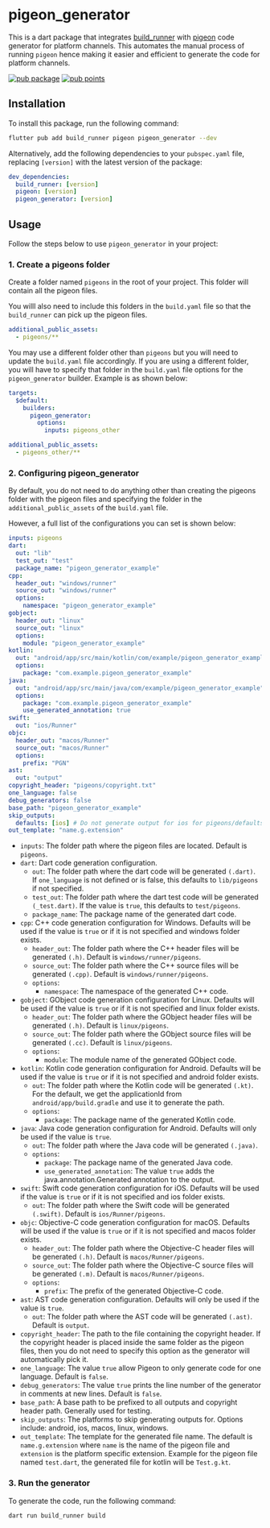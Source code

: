 # pigeon_generator

This is a dart package that integrates [build_runner](https://pub.dev/packages/build_runner) with [pigeon](https://pub.dev/packages/pigeon) code generator for platform channels. This automates the manual process of running `pigeon` hence making it easier and efficient to generate the code for platform channels.

[![pub package](https://img.shields.io/pub/v/pigeon_generator.svg)](https://pub.dev/packages/pigeon_generator)
[![pub points](https://img.shields.io/pub/points/pigeon_generator?color=2E8B57&label=pub%20points)](https://pub.dev/packages/pigeon_generator/score)

## Installation

To install this package, run the following command:

```bash
flutter pub add build_runner pigeon pigeon_generator --dev
```

Alternatively, add the following dependencies to your `pubspec.yaml` file, replacing `[version]` with the latest version of the package:

```yaml
dev_dependencies:
  build_runner: [version]
  pigeon: [version]
  pigeon_generator: [version]
```

## Usage

Follow the steps below to use `pigeon_generator` in your project:

### 1. Create a pigeons folder

Create a folder named `pigeons` in the root of your project. This folder will contain all the pigeon files.

You willl also need to include this folders in the `build.yaml` file so that the `build_runner` can pick up the pigeon files.

```yaml
additional_public_assets:
  - pigeons/**
```

You may use a different folder other than `pigeons` but you will need to update the `build.yaml` file accordingly. If you are using a different folder, you will have to specify that folder in the `build.yaml` file options for the `pigeon_generator` builder. Example is as shown below:

```yaml
targets:
  $default:
    builders:
      pigeon_generator:
        options:
          inputs: pigeons_other

additional_public_assets:
  - pigeons_other/**
```

### 2. Configuring pigeon_generator

By default, you do not need to do anything other than creating the pigeons folder with the pigeon files and specifying the folder in the `additional_public_assets` of the `build.yaml` file.

However, a full list of the configurations you can set is shown below:

```yaml
inputs: pigeons
dart:
  out: "lib"
  test_out: "test"
  package_name: "pigeon_generator_example"
cpp:
  header_out: "windows/runner"
  source_out: "windows/runner"
  options:
    namespace: "pigeon_generator_example"
gobject:
  header_out: "linux"
  source_out: "linux"
  options:
    module: "pigeon_generator_example"
kotlin:
  out: "android/app/src/main/kotlin/com/example/pigeon_generator_example"
  options:
    package: "com.example.pigeon_generator_example"
java:
  out: "android/app/src/main/java/com/example/pigeon_generator_example"
  options:
    package: "com.example.pigeon_generator_example"
    use_generated_annotation: true
swift:
  out: "ios/Runner"
objc:
  header_out: "macos/Runner"
  source_out: "macos/Runner"
  options:
    prefix: "PGN"
ast:
  out: "output"
copyright_header: "pigeons/copyright.txt"
one_language: false
debug_generators: false
base_path: "pigeon_generator_example"
skip_outputs:
  defaults: [ios] # Do not generate output for ios for pigeons/defaults.dart
out_template: "name.g.extension"
```

- `inputs`: The folder path where the pigeon files are located. Default is `pigeons`.
- `dart`: Dart code generation configuration.
  - `out`: The folder path where the dart code will be generated `(.dart)`. If `one_language` is not defined or is false, this defaults to `lib/pigeons` if not specified.
  - `test_out`: The folder path where the dart test code will be generated `(_test.dart)`. If the value is `true`, this defaults to `test/pigeons`.
  - `package_name`: The package name of the generated dart code.
- `cpp`: C++ code generation configuration for Windows. Defaults will be used if the value is `true` or if it is not specified and windows folder exists.
  - `header_out`: The folder path where the C++ header files will be generated `(.h)`. Default is `windows/runner/pigeons`.
  - `source_out`: The folder path where the C++ source files will be generated `(.cpp)`. Default is `windows/runner/pigeons`.
  - `options`:
    - `namespace`: The namespace of the generated C++ code.
- `gobject`: GObject code generation configuration for Linux. Defaults will be used if the value is `true` or if it is not specified and linux folder exists.
  - `header_out`: The folder path where the GObject header files will be generated `(.h)`. Default is `linux/pigeons`.
  - `source_out`: The folder path where the GObject source files will be generated `(.cc)`. Default is `linux/pigeons`.
  - `options`:
    - `module`: The module name of the generated GObject code.
- `kotlin`: Kotlin code generation configuration for Android. Defaults will be used if the value is `true` or if it is not specified and android folder exists.
  - `out`: The folder path where the Kotlin code will be generated `(.kt)`. For the default, we get the applicationId from `android/app/build.gradle` and use it to generate the path.
  - `options`:
    - `package`: The package name of the generated Kotlin code.
- `java`: Java code generation configuration for Android. Defaults will only be used if the value is `true`.
  - `out`: The folder path where the Java code will be generated `(.java)`.
  - `options`:
    - `package`: The package name of the generated Java code.
    - `use_generated_annotation`: The value `true` adds the java.annotation.Generated annotation to the output.
- `swift`: Swift code generation configuration for iOS. Defaults will be used if the value is `true` or if it is not specified and ios folder exists.
  - `out`: The folder path where the Swift code will be generated `(.swift)`. Default is `ios/Runner/pigeons`.
- `objc`: Objective-C code generation configuration for macOS. Defaults will be used if the value is `true` or if it is not specified and macos folder exists.
  - `header_out`: The folder path where the Objective-C header files will be generated `(.h)`. Default is `macos/Runner/pigeons`.
  - `source_out`: The folder path where the Objective-C source files will be generated `(.m)`. Default is `macos/Runner/pigeons`.
  - `options`:
    - `prefix`: The prefix of the generated Objective-C code.
- `ast`: AST code generation configuration. Defaults will only be used if the value is `true`.
  - `out`: The folder path where the AST code will be generated `(.ast)`. Default is `output`.
- `copyright_header`: The path to the file containing the copyright header. If the copyright header is placed inside the same folder as the pigeon files, then you do not need to specify this option as the generator will automatically pick it.
- `one_language`: The value `true` allow Pigeon to only generate code for one language. Default is `false`.
- `debug_generators`: The value `true` prints the line number of the generator in comments at new lines. Default is `false`.
- `base_path`: A base path to be prefixed to all outputs and copyright header path. Generally used for testing.
- `skip_outputs`: The platforms to skip generating outputs for. Options include: android, ios, macos, linux, windows.
- `out_template`: The template for the generated file name. The default is `name.g.extension` where `name` is the name of the pigeon file and `extension` is the platform specific extension. Example for the pigeon file named `test.dart`, the generated file for kotlin will be `Test.g.kt`.

### 3. Run the generator

To generate the code, run the following command:

```bash
dart run build_runner build
```
